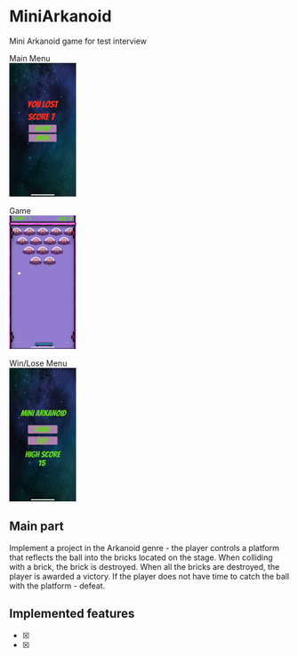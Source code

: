 # MiniArkanoid
Mini Arkanoid game for test interview

Main Menu <br>
<img src="https://github.com/Alexart1995/MiniArkanoid/blob/main/MainMenu.jpg" width="120" height="240"> <br>

Game <br>
<img src="https://github.com/Alexart1995/MiniArkanoid/blob/main/Game.jpg" width="120" height="240"> <br>

Win/Lose Menu <br>
<img src="https://github.com/Alexart1995/MiniArkanoid/blob/main/WinMenu.jpg" width="120" height="240"> <br>

## Main part
Implement a project in the Arkanoid genre - the player controls a platform that reflects the ball into the bricks located on the stage. When colliding with a brick, the brick is destroyed. When all the bricks are destroyed, the player is awarded a victory. If the player does not have time to catch the ball with the platform - defeat.
## Implemented features
- [x] 
- [x] 
